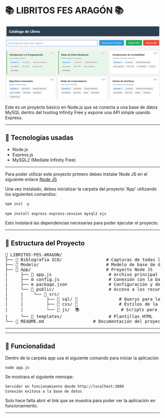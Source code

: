 # 📚 LIBRITOS FES ARAGÓN 📚

![Screen shoot of our running app](./app_test.png)

Este es un proyecto básico en Node.js que se conecta a una base de datos MySQL dentro del hosting Infinity Free y expone una API simple usando Express.

---

## 🚀 Tecnologías usadas

- Node.js
- Express.js
- MySQL2 (Mediate Infinity Free)

---

Para poder utilizar este proyecto primero debes instalar Node JS en el siguiente enlace [Node JS](https://nodejs.org/es)


Una vez instalado, debes inicializar la carpeta del proyecto 'App' utilizando los siguientes comandos:

```
npm init -y

npm install express express-session mysql2 ejs
```

Esto instalará las dependencias necesarias para poder ejecutar el proyecto.

---

## 📂 Estructura del Proyecto


<pre>
📁 LIBRITOS-FES-ARAGON/
├── 📁 Biblografía ICO/                 # Capturas de todas las referencias biblograficas usadas
├── 📁 Modelo/                          # Modelo de base de datos utilizado
├── 📁 App/                             # Proyecto Node JS
|     ├── 🚀 app.js                      # Archivo principal para la ejecución de la aplicación
|     ├── ⚙️ config.js                   # Conexión con la base de datos 
|     ├── ⚙️ package.json                # Configuración y dependencias del proyecto Node JS         
|     └── 📁 public/                     # Acceso a los recursos al momento de ejecutar la |aplicación 
|     |    └── 📁 src/
|     |         ├── 📁 sql/ 🧩                # Querys para la creación y rellanado de la base de datos
|     |         ├── 📁 css/ 🎨                # Estilos de la aplicación 
|     |         └── 📁 js/  📚                # Scripts para la manipulación de fichas biblograficas
|     └── 📁 templates/                  # Plantillas HTML
└── 📝 README.md                   # Documentación del proyecto 
</pre>
---

---
## 🚀 Funcionalidad

Dentro de la carpeta app usa el siguiente comando para iniciar la aplicación
```
node app.js
```

Se mostrara el siguiente mensaje:
```
Servidor en funcionamiento desde http://localhost:3009
Conexión exitosa a la base de datos
```
Solo hace falta abrir el link que se muestra para poder ver la aplicación en funcionamiento.

---
